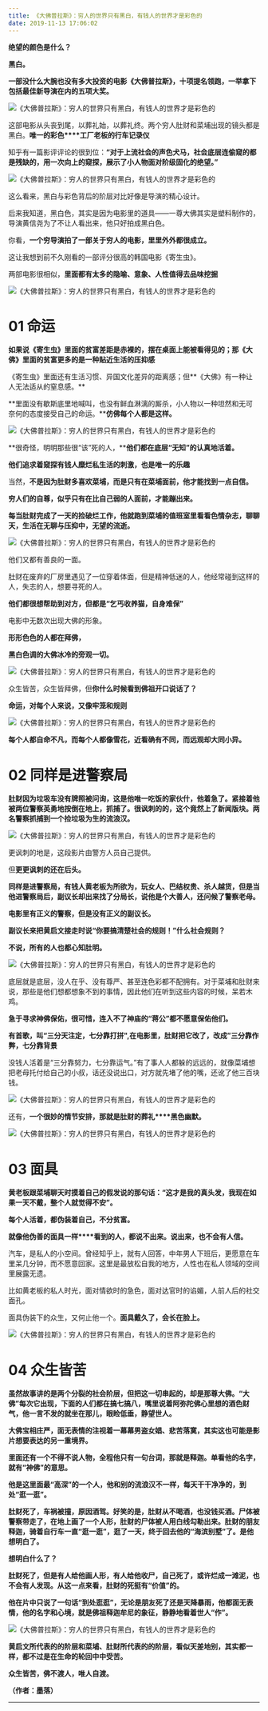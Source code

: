 ```yaml
---
title: 《大佛普拉斯》：穷人的世界只有黑白，有钱人的世界才是彩色的
date: 2019-11-13 17:06:02
---
```


 **绝望的颜色是什么？**

 **黑白。**

 **一部没什么大腕也没有多大投资的电影《大佛普拉斯》，十项提名领跑，一举拿下包括最佳新导演在内的五项大奖。**

![《大佛普拉斯》：穷人的世界只有黑白，有钱人的世界才是彩色的](http://p1.pstatp.com/large/pgc-image/ab844a209ac14691aa166e2b008963cc)
 


 这部电影从头丧到尾，以葬礼始，以葬礼终。两个穷人肚财和菜埔出现的镜头都是黑白。**唯一的彩色****工厂老板的行车记录仪**

 知乎有一篇影评评论的很到位：**“对于上流社会的声色犬马，社会底层连偷窥的都是残缺的，用一次向上的窥探，展示了小人物面对阶级固化的绝望。”**

![《大佛普拉斯》：穷人的世界只有黑白，有钱人的世界才是彩色的](http://p1.pstatp.com/large/pgc-image/aa1d444f8f044b79a045b6a975ff07e3)
 


 这么看来，黑白与彩色背后的阶层对比好像是导演的精心设计。

 后来我知道，黑白色，其实是因为电影里的道具——一尊大佛其实是塑料制作的，导演黄信尧为了不让人看出来，他只好拍成黑白色。

 你看，**一个穷导演拍了一部关于穷人的电影，里里外外都很成立。**

 这让我想到前不久刚看的一部评分很高的韩国电影《寄生虫》。

 两部电影很相似，**里面都有太多的隐喻、意象、人性值得去品味挖掘**

![《大佛普拉斯》：穷人的世界只有黑白，有钱人的世界才是彩色的](http://p9.pstatp.com/large/pgc-image/5a7855a9790f4b438a17f18e4d82dd94)
 


# 01 命运

 **如果说《寄生虫》里面的贫富差距是赤裸的，摆在桌面上能被看得见的；那《大佛》里面的贫富更多的是一种贴近生活的压抑感**

 《寄生虫》里面还有生活习惯、异国文化差异的距离感；但**《大佛》有一种让人无法适从的窒息感。**

 **里面没有歇斯底里地喊叫，也没有鲜血淋漓的厮杀，小人物以一种坦然和无可奈何的态度接受自己的命运。****仿佛每个人都是这样。**

![《大佛普拉斯》：穷人的世界只有黑白，有钱人的世界才是彩色的](http://p3.pstatp.com/large/pgc-image/3b1988a915024fcf9f4dbcab1f63ddc6)
 


 **很奇怪，明明那些很“该”死的人，****他们都在底层“无知”的认真地活着。**

 **他们追求着窥探有钱人糜烂私生活的刺激，也是唯一的乐趣**

 当然，**不是因为肚财多喜欢菜埔，而是只有在菜埔面前，他才能找到一点自信。**

 **穷人们的自尊，似乎只有在比自己弱的人面前，才能蹦出来。**

 **每当肚财完成了一天的捡破烂工作，他就跑到菜埔的值班室里看看色情杂志，聊聊天，生活在无聊与压抑中，无望的流逝。**

![《大佛普拉斯》：穷人的世界只有黑白，有钱人的世界才是彩色的](http://p1.pstatp.com/large/pgc-image/33adffee70c641f7b68057b85e5a1771)
 


 他们又都有善良的一面。

 肚财在废弃的厂房里遇见了一位穿着体面，但是精神低迷的人，他经常碰到这样的人，失志的人，想要寻死的人。

 **他们都很想帮助到对方，但都是“乞丐收养猫，自身难保”**

 电影中无数次出现大佛的形象。

 **形形色色的人都在拜佛，**

 **黑白色调的大佛冰冷的旁观一切。**

![《大佛普拉斯》：穷人的世界只有黑白，有钱人的世界才是彩色的](http://p1.pstatp.com/large/pgc-image/d1fa8feb35fc46858bebd40260508d99)
 


 众生皆苦，众生皆拜佛，但**你什么时候看到佛祖开口说话了？**

 **命运，对每个人来说，又像牢笼和规则**

![《大佛普拉斯》：穷人的世界只有黑白，有钱人的世界才是彩色的](http://p1.pstatp.com/large/pgc-image/082c3921e8d04023a509ef09edb00c48)
 


 **每个人都自命不凡，而每个人都像雪花，近看确有不同，而远观却大同小异。**

# 02 同样是进警察局

 **肚财因为垃圾车没有牌照被问询，这是他唯一吃饭的家伙什，他着急了。紧接着他被两位警察英勇地按倒在地上，抓捕了。很讽刺的的，这个竟然上了新闻版块。两名警察抓捕到一个捡垃圾为生的流浪汉。**

![《大佛普拉斯》：穷人的世界只有黑白，有钱人的世界才是彩色的](http://p3.pstatp.com/large/pgc-image/69aabe4f1a2649db9200251570ba4e88)
 


 更讽刺的地是，这段影片由警方人员自己提供。

 但**更更讽刺的还在后头。**

 **同样是进警察局，有钱人黄老板为所欲为，玩女人、巴结权贵、杀人越货，但是当他进警察局后，副议长却出来找了分局长，说他是个大善人，还问候了警察老母。**

 **电影里有正义的警察，但是没有正义的副议长。**

 **副议长来把黄启文接走时说“你要搞清楚社会的规则！”什么社会规则？**

 **不说，所有的人也都心知肚明。**

![《大佛普拉斯》：穷人的世界只有黑白，有钱人的世界才是彩色的](http://p3.pstatp.com/large/pgc-image/0e71ea5b1d46416daf81024f5ac07183)
 


 底层就是底层，没人在乎、没有尊严、甚至连色彩都不配拥有。对于菜埔和肚财来说，那些是他们想都想象不到的事情，因此他们在听到这些内容的时候，呆若木鸡。

 **急于寻求神佛保佑，很可惜，连入不了神庙的“蒋公”都不愿意保佑他们。**

 **有首歌，叫“三分天注定，七分靠打拼",在电影里，肚财把它改了，改成”三分靠作弊，七分靠背景**

 没钱人活着是“三分靠努力，七分靠运气。”有了事人人都躲的远远的，就像菜埔想把老母托付给自己的小叔，话还没说出口，对方就先堵了他的嘴，还讹了他三百块钱。

![《大佛普拉斯》：穷人的世界只有黑白，有钱人的世界才是彩色的](http://p1.pstatp.com/large/pgc-image/adab90d473814f1f8c441a5ae8251388)
 


 还有，**一个很妙的情节安排，那就是肚财的葬礼****黑色幽默。**

![《大佛普拉斯》：穷人的世界只有黑白，有钱人的世界才是彩色的](http://p1.pstatp.com/large/pgc-image/fa17fe23aac94ee0924e21ec343b9575)
 


# 03 面具

 **黄老板跟菜埔聊天时摸着自己的假发说的那句话：“这才是我的真头发，我现在如果一天不戴，整个人就觉得不安”。**

 **每个人活着，都伪装着自己，不分贫富。**

 **就像他伪善的面具一样****看到的人，都说不出来。说出来，也不会有人信。**

 汽车，是私人的小空间。曾经知乎上，就有人回答，中年男人下班后，更愿意在车里呆几分钟，而不愿意回家。这里是最放松自我的地方，人性也在私人领域的空间里展露无遗。

 比如黄老板的私人时光，面对情欲时的急色，面对达官时的谄媚，人前人后的社交面孔。

 面具伪装下的众生，又何止他一个。**面具戴久了，会长在脸上。**

![《大佛普拉斯》：穷人的世界只有黑白，有钱人的世界才是彩色的](http://p1.pstatp.com/large/pgc-image/12f3740606d346b28b13ed6b60425311)
 


# 04 众生皆苦

 **虽然故事讲的是两个分裂的社会阶层，但把这一切串起的，却是那尊大佛。“大佛”每次它出现，下面的人们都在搞七搞八，嘴里说着阿弥陀佛心里想的酒色财气，他一言不发的就坐在那儿，眼睑低垂，静望世人。**

 **大佛宝相庄严，面无表情的注视着一幕幕男盗女娼、悲苦落寞，其实这也可能是影片想要表达的另一重境界。**

 **里面还有一个不得不说人物，全程他只有一句台词，那就是释迦。单看他的名字，就有“神佛”的意思。**

 **他是这里面最“高深”的一个人，他和别的流浪汉不一样，每天干干净净的，到处“逛一逛”。**

 **肚财死了，车祸被撞，原因酒驾。好笑的是，肚财从不喝酒，也没钱买酒。尸体被警察带走了，在地上画了一个人形，肚财的尸体被人用白线勾勒出来。肚财的朋友释迦，骑着自行车一直“逛一逛”，逛了一天，终于回去他的“海滨别墅”了。是他想明白了。**

 **想明白什么了？**

 **肚财死了，但是有人给他画人形，有人给他收尸，自己死了，或许烂成一滩泥，也不会有人发现。从这一点来看，肚财的死挺有“价值”的。**

 **他在片中只说了一句话“到处逛逛”，无论是朋友死了还是天降暴雨，他都面无表情，他的名字和心境，就是佛祖释迦牟尼的象征，静静地看着世人“作”。**

![《大佛普拉斯》：穷人的世界只有黑白，有钱人的世界才是彩色的](http://p1.pstatp.com/large/pgc-image/e300deabb0174bf89b6fa7d034616780)
 


 **黄启文所代表的的阶层和菜埔、肚财所代表的的阶层，看似天差地别，其实都一样，都不过是在生命的轮回中中受苦。**

 **众生皆苦，佛不渡人，唯人自渡。**

 **（作者：墨落）**

 ****
